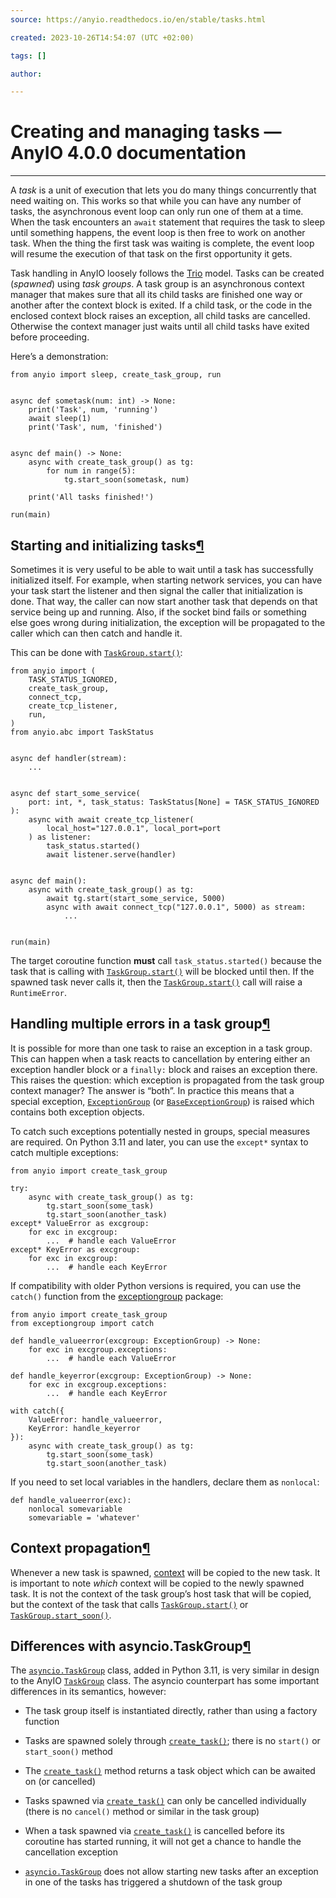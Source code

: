 ```yaml
---
source: https://anyio.readthedocs.io/en/stable/tasks.html

created: 2023-10-26T14:54:07 (UTC +02:00)

tags: []

author: 

---
```

# Creating and managing tasks — AnyIO 4.0.0 documentation
---
A _task_ is a unit of execution that lets you do many things concurrently that need waiting on. This works so that while you can have any number of tasks, the asynchronous event loop can only run one of them at a time. When the task encounters an `await` statement that requires the task to sleep until something happens, the event loop is then free to work on another task. When the thing the first task was waiting is complete, the event loop will resume the execution of that task on the first opportunity it gets.

Task handling in AnyIO loosely follows the [Trio](https://trio.readthedocs.io/en/latest/reference-core.html#tasks-let-you-do-multiple-things-at-once) model. Tasks can be created (_spawned_) using _task groups_. A task group is an asynchronous context manager that makes sure that all its child tasks are finished one way or another after the context block is exited. If a child task, or the code in the enclosed context block raises an exception, all child tasks are cancelled. Otherwise the context manager just waits until all child tasks have exited before proceeding.

Here’s a demonstration:

```
from anyio import sleep, create_task_group, run


async def sometask(num: int) -> None:
    print('Task', num, 'running')
    await sleep(1)
    print('Task', num, 'finished')


async def main() -> None:
    async with create_task_group() as tg:
        for num in range(5):
            tg.start_soon(sometask, num)

    print('All tasks finished!')

run(main)

```

## Starting and initializing tasks[¶](https://anyio.readthedocs.io/en/stable/tasks.html#starting-and-initializing-tasks "Link to this heading")

Sometimes it is very useful to be able to wait until a task has successfully initialized itself. For example, when starting network services, you can have your task start the listener and then signal the caller that initialization is done. That way, the caller can now start another task that depends on that service being up and running. Also, if the socket bind fails or something else goes wrong during initialization, the exception will be propagated to the caller which can then catch and handle it.

This can be done with [`TaskGroup.start()`](https://anyio.readthedocs.io/en/stable/api.html#anyio.abc.TaskGroup.start "anyio.abc.TaskGroup.start"):

```
from anyio import (
    TASK_STATUS_IGNORED,
    create_task_group,
    connect_tcp,
    create_tcp_listener,
    run,
)
from anyio.abc import TaskStatus


async def handler(stream):
    ...


async def start_some_service(
    port: int, *, task_status: TaskStatus[None] = TASK_STATUS_IGNORED
):
    async with await create_tcp_listener(
        local_host="127.0.0.1", local_port=port
    ) as listener:
        task_status.started()
        await listener.serve(handler)


async def main():
    async with create_task_group() as tg:
        await tg.start(start_some_service, 5000)
        async with await connect_tcp("127.0.0.1", 5000) as stream:
            ...


run(main)

```

The target coroutine function **must** call `task_status.started()` because the task that is calling with [`TaskGroup.start()`](https://anyio.readthedocs.io/en/stable/api.html#anyio.abc.TaskGroup.start "anyio.abc.TaskGroup.start") will be blocked until then. If the spawned task never calls it, then the [`TaskGroup.start()`](https://anyio.readthedocs.io/en/stable/api.html#anyio.abc.TaskGroup.start "anyio.abc.TaskGroup.start") call will raise a `RuntimeError`.

## Handling multiple errors in a task group[¶](https://anyio.readthedocs.io/en/stable/tasks.html#handling-multiple-errors-in-a-task-group "Link to this heading")

It is possible for more than one task to raise an exception in a task group. This can happen when a task reacts to cancellation by entering either an exception handler block or a `finally:` block and raises an exception there. This raises the question: which exception is propagated from the task group context manager? The answer is “both”. In practice this means that a special exception, [`ExceptionGroup`](https://docs.python.org/3/library/exceptions.html#ExceptionGroup "(in Python v3.11)") (or [`BaseExceptionGroup`](https://docs.python.org/3/library/exceptions.html#BaseExceptionGroup "(in Python v3.11)")) is raised which contains both exception objects.

To catch such exceptions potentially nested in groups, special measures are required. On Python 3.11 and later, you can use the `except*` syntax to catch multiple exceptions:

```
from anyio import create_task_group

try:
    async with create_task_group() as tg:
        tg.start_soon(some_task)
        tg.start_soon(another_task)
except* ValueError as excgroup:
    for exc in excgroup:
        ...  # handle each ValueError
except* KeyError as excgroup:
    for exc in excgroup:
        ...  # handle each KeyError

```

If compatibility with older Python versions is required, you can use the `catch()` function from the [exceptiongroup](https://pypi.org/project/exceptiongroup/) package:

```
from anyio import create_task_group
from exceptiongroup import catch

def handle_valueerror(excgroup: ExceptionGroup) -> None:
    for exc in excgroup.exceptions:
        ...  # handle each ValueError

def handle_keyerror(excgroup: ExceptionGroup) -> None:
    for exc in excgroup.exceptions:
        ...  # handle each KeyError

with catch({
    ValueError: handle_valueerror,
    KeyError: handle_keyerror
}):
    async with create_task_group() as tg:
        tg.start_soon(some_task)
        tg.start_soon(another_task)

```

If you need to set local variables in the handlers, declare them as `nonlocal`:

```
def handle_valueerror(exc):
    nonlocal somevariable
    somevariable = 'whatever'

```

## Context propagation[¶](https://anyio.readthedocs.io/en/stable/tasks.html#context-propagation "Link to this heading")

Whenever a new task is spawned, [context](https://docs.python.org/3/library/contextvars.html) will be copied to the new task. It is important to note _which_ context will be copied to the newly spawned task. It is not the context of the task group’s host task that will be copied, but the context of the task that calls [`TaskGroup.start()`](https://anyio.readthedocs.io/en/stable/api.html#anyio.abc.TaskGroup.start "anyio.abc.TaskGroup.start") or [`TaskGroup.start_soon()`](https://anyio.readthedocs.io/en/stable/api.html#anyio.abc.TaskGroup.start_soon "anyio.abc.TaskGroup.start_soon").

## Differences with asyncio.TaskGroup[¶](https://anyio.readthedocs.io/en/stable/tasks.html#differences-with-asyncio-taskgroup "Link to this heading")

The [`asyncio.TaskGroup`](https://docs.python.org/3/library/asyncio-task.html#asyncio.TaskGroup "(in Python v3.11)") class, added in Python 3.11, is very similar in design to the AnyIO [`TaskGroup`](https://anyio.readthedocs.io/en/stable/api.html#anyio.abc.TaskGroup "anyio.abc.TaskGroup") class. The asyncio counterpart has some important differences in its semantics, however:

-   The task group itself is instantiated directly, rather than using a factory function
    
-   Tasks are spawned solely through [`create_task()`](https://docs.python.org/3/library/asyncio-task.html#asyncio.TaskGroup.create_task "(in Python v3.11)"); there is no `start()` or `start_soon()` method
    
-   The [`create_task()`](https://docs.python.org/3/library/asyncio-task.html#asyncio.TaskGroup.create_task "(in Python v3.11)") method returns a task object which can be awaited on (or cancelled)
    
-   Tasks spawned via [`create_task()`](https://docs.python.org/3/library/asyncio-task.html#asyncio.TaskGroup.create_task "(in Python v3.11)") can only be cancelled individually (there is no `cancel()` method or similar in the task group)
    
-   When a task spawned via [`create_task()`](https://docs.python.org/3/library/asyncio-task.html#asyncio.TaskGroup.create_task "(in Python v3.11)") is cancelled before its coroutine has started running, it will not get a chance to handle the cancellation exception
    
-   [`asyncio.TaskGroup`](https://docs.python.org/3/library/asyncio-task.html#asyncio.TaskGroup "(in Python v3.11)") does not allow starting new tasks after an exception in one of the tasks has triggered a shutdown of the task group
